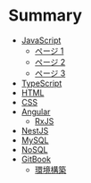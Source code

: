 # Summary

- [JavaScript]()
  - [ページ 1](src/javascript/page1.md)
  - [ページ 2](src/javascript/page2.md)
  - [ページ 3](src/javascript/page3.md)
- [TypeScript](src/typescript/typescript.md)
- [HTML](src/html/html.md)
- [CSS](src/css/css.md)
- [Angular]()
  - [RxJS](src/angular/rxjs.md)
- [NestJS](src/nestjs/nestjs.md)
- [MySQL](src/mysql/mysql.md)
- [NoSQL](src/nosql/nosql.md)
- [GitBook]()
  - [環境構築](README.md)
